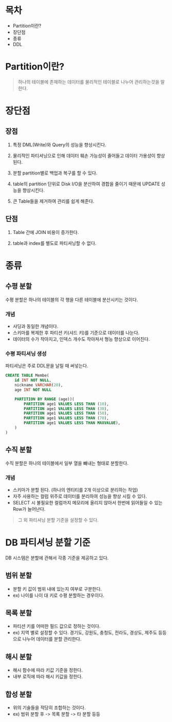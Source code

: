 
# 목차
* Partition이란?
* 장단점
* 종류
* DDL

# Partition이란?

> 하나의 테이블에 존재하는 데이터를 물리적인 테이블로 나누어 관리하는것을 말한다.


# 장단점

## 장점

1. 특정 DML(Write)와 Query의 성능을 향상시킨다.

2. 물리적인 파티셔닝으로 인해 데이터 훼손 가능성이 줄어들고 데이터 가용성이 향상된다.

3. 분할 partition별로 백업과 복구를 할 수 있다.

4. table의 partition 단위로 Disk I/O을 분산하여 경합을 줄이기 때문에 UPDATE 성능을 향상시킨다.

5. 큰 Table들을 제거하여 관리를 쉽게 해준다.

## 단점

1. Table 간에 JOIN 비용이 증가한다.

2. table과 index를 별도로 파티셔닝할 수 없다.

# 종류

## 수평 분할

수평 분할은 하나의 테이블의 각 행을 다른 테이블에 분산시키는 것이다.

### 개념

* 샤딩과 동일한 개념이다.
* 스키마를 복제한 후 파티션 키(샤드 키)를 기준으로 데이터를 나눈다.
* 데이터의 수가 작아지고, 인덱스 개수도 작아져서 형능 향상으로 이어진다.

### 수평 파티셔닝 생성

파티셔닝은 주로 DDL문을 날릴 때 써넣는다.
```sql
CREATE TABLE Membe(
    id INT NOT NULL,
    nickname VARCHAR(20),
    age INT NOT NULL

    PARTITION BY RANGE (age))(
        PARTITION age1 VALUES LESS THAN (10),
        PARTITION age1 VALUES LESS THAN (30),
        PARTITION age1 VALUES LESS THAN (50),
        PARTITION age1 VALUES LESS THAN (70),
        PARTITION age1 VALUES LESS THAN MAXVALUE),
    )
)
```

###

## 수직 분할

수직 분할은 하나의 테이블에서 일부 열을 뺴내는 형태로 분할한다.

### 개념

* 스키마가 분할 된다. (하나의 엔티티를 2개 이상으로 분리하는 작업)
* 자주 사용하는 컬럼 위주로 데이터를 분리하여 성능을 향상 시킬 수 있다.
* SELECT 시 불필요한 컬럼까지 메모리에 올리지 않아서 한번에 읽어들일 수 있는 Row가 늘어난다.


> 그 외 파티셔닝 분할 기준을 설정할 수 있다.

# DB 파티셔닝 분할 기준

DB 시스템은 분할에 관해서 각종 기준을 제공하고 있다.

## 범위 분할
* 분할 키 값이 범위 내에 있는지 여부로 구분한다.
* ex) 나이를 나이 대 키로 수평 분할하는 경우이다.

## 목록 분할
* 파티션 키를 어떠한 필드 값으로 정하는 것이다.
* ex) 지역 별로 설정할 수 있다. 경기도, 강원도, 충청도, 전라도, 경상도, 제주도 등등 으로 나누어 데이터를 분할 관리한다.

## 해시 분할
* 해시 함수에 따라 키값 기준을 정한다.
* 내부 로직에 따라 해시 키값을 정한다.

## 합성 분할
* 위의 기술들을 적당히 조합하는 것이다.
* ex) 범위 분할 후 -> 목록 분할 -> 타 분할 등등











